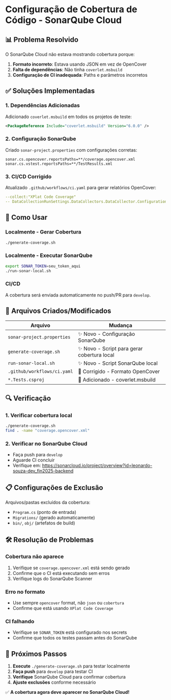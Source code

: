 # Configuração de Cobertura de Código - SonarQube Cloud

## 📊 Problema Resolvido

O SonarQube Cloud não estava mostrando cobertura porque:

1. **Formato incorreto**: Estava usando JSON em vez de OpenCover
2. **Falta de dependências**: Não tinha `coverlet.msbuild`
3. **Configuração de CI inadequada**: Paths e parâmetros incorretos

## ✅ Soluções Implementadas

### 1. **Dependências Adicionadas**
Adicionado `coverlet.msbuild` em todos os projetos de teste:
```xml
<PackageReference Include="coverlet.msbuild" Version="6.0.0" />
```

### 2. **Configuração SonarQube**
Criado `sonar-project.properties` com configurações corretas:
```properties
sonar.cs.opencover.reportsPaths=**/coverage.opencover.xml
sonar.cs.vstest.reportsPaths=**/TestResults.xml
```

### 3. **CI/CD Corrigido**
Atualizado `.github/workflows/ci.yaml` para gerar relatórios OpenCover:
```yaml
--collect:"XPlat Code Coverage"
-- DataCollectionRunSettings.DataCollectors.DataCollector.Configuration.Format=opencover
```

## 🚀 Como Usar

### **Localmente - Gerar Cobertura**
```bash
./generate-coverage.sh
```

### **Localmente - Executar SonarQube**
```bash
export SONAR_TOKEN=seu_token_aqui
./run-sonar-local.sh
```

### **CI/CD**
A cobertura será enviada automaticamente no push/PR para `develop`.

## 📁 Arquivos Criados/Modificados

| Arquivo | Mudança |
|---------|---------|
| `sonar-project.properties` | ✨ Novo - Configuração SonarQube |
| `generate-coverage.sh` | ✨ Novo - Script para gerar cobertura local |
| `run-sonar-local.sh` | ✨ Novo - Script SonarQube local |
| `.github/workflows/ci.yaml` | 🔧 Corrigido - Formato OpenCover |
| `*.Tests.csproj` | 🔧 Adicionado - coverlet.msbuild |

## 🔍 Verificação

### **1. Verificar cobertura local**
```bash
./generate-coverage.sh
find . -name "coverage.opencover.xml"
```

### **2. Verificar no SonarQube Cloud**
- Faça push para `develop`
- Aguarde CI concluir
- Verifique em: https://sonarcloud.io/project/overview?id=leonardo-souza-dev_fin2025-backend

## 📋 Configurações de Exclusão

Arquivos/pastas excluídos da cobertura:
- `Program.cs` (ponto de entrada)
- `Migrations/` (gerado automaticamente)
- `bin/`, `obj/` (artefatos de build)

## 🛠️ Resolução de Problemas

### **Cobertura não aparece**
1. Verifique se `coverage.opencover.xml` está sendo gerado
2. Confirme que o CI está executando sem erros
3. Verifique logs do SonarQube Scanner

### **Erro no formato**
- Use sempre `opencover` format, não `json` ou `cobertura`
- Confirme que está usando `XPlat Code Coverage`

### **CI falhando**
- Verifique se `SONAR_TOKEN` está configurado nos secrets
- Confirme que todos os testes passam antes do SonarQube

## 🎯 Próximos Passos

1. **Execute** `./generate-coverage.sh` para testar localmente
2. **Faça push** para `develop` para testar CI
3. **Verifique** SonarQube Cloud para confirmar cobertura
4. **Ajuste exclusões** conforme necessário

✅ **A cobertura agora deve aparecer no SonarQube Cloud!**
